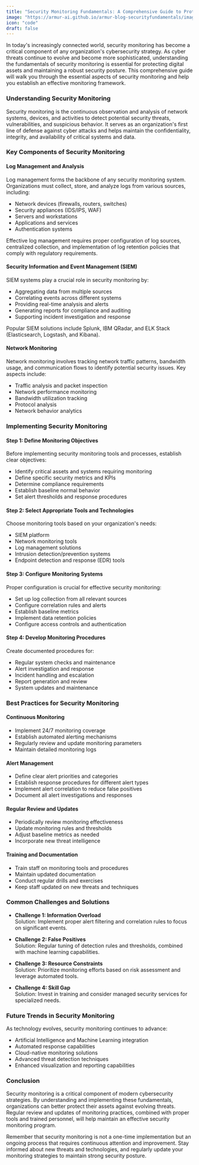 ```yaml
---
title: "Security Monitoring Fundamentals: A Comprehensive Guide to Protecting Your Digital Assets"
image: "https://armur-ai.github.io/armur-blog-securityfundamentals/images/3.avif"
icon: "code"
draft: false
---
```


In today's increasingly connected world, security monitoring has become a critical component of any organization's cybersecurity strategy. As cyber threats continue to evolve and become more sophisticated, understanding the fundamentals of security monitoring is essential for protecting digital assets and maintaining a robust security posture. This comprehensive guide will walk you through the essential aspects of security monitoring and help you establish an effective monitoring framework.

### Understanding Security Monitoring

Security monitoring is the continuous observation and analysis of network systems, devices, and activities to detect potential security threats, vulnerabilities, and suspicious behavior. It serves as an organization's first line of defense against cyber attacks and helps maintain the confidentiality, integrity, and availability of critical systems and data.

### Key Components of Security Monitoring

#### Log Management and Analysis

Log management forms the backbone of any security monitoring system. Organizations must collect, store, and analyze logs from various sources, including:

- Network devices (firewalls, routers, switches)
- Security appliances (IDS/IPS, WAF)
- Servers and workstations
- Applications and services
- Authentication systems

Effective log management requires proper configuration of log sources, centralized collection, and implementation of log retention policies that comply with regulatory requirements.

#### Security Information and Event Management (SIEM)

SIEM systems play a crucial role in security monitoring by:

- Aggregating data from multiple sources
- Correlating events across different systems
- Providing real-time analysis and alerts
- Generating reports for compliance and auditing
- Supporting incident investigation and response

Popular SIEM solutions include Splunk, IBM QRadar, and ELK Stack (Elasticsearch, Logstash, and Kibana).

#### Network Monitoring

Network monitoring involves tracking network traffic patterns, bandwidth usage, and communication flows to identify potential security issues. Key aspects include:

- Traffic analysis and packet inspection
- Network performance monitoring
- Bandwidth utilization tracking
- Protocol analysis
- Network behavior analytics

### Implementing Security Monitoring

#### Step 1: Define Monitoring Objectives

Before implementing security monitoring tools and processes, establish clear objectives:

- Identify critical assets and systems requiring monitoring
- Define specific security metrics and KPIs
- Determine compliance requirements
- Establish baseline normal behavior
- Set alert thresholds and response procedures

#### Step 2: Select Appropriate Tools and Technologies

Choose monitoring tools based on your organization's needs:

- SIEM platform
- Network monitoring tools
- Log management solutions
- Intrusion detection/prevention systems
- Endpoint detection and response (EDR) tools

#### Step 3: Configure Monitoring Systems

Proper configuration is crucial for effective security monitoring:

- Set up log collection from all relevant sources
- Configure correlation rules and alerts
- Establish baseline metrics
- Implement data retention policies
- Configure access controls and authentication

#### Step 4: Develop Monitoring Procedures

Create documented procedures for:

- Regular system checks and maintenance
- Alert investigation and response
- Incident handling and escalation
- Report generation and review
- System updates and maintenance

### Best Practices for Security Monitoring

#### Continuous Monitoring

- Implement 24/7 monitoring coverage
- Establish automated alerting mechanisms
- Regularly review and update monitoring parameters
- Maintain detailed monitoring logs

#### Alert Management

- Define clear alert priorities and categories
- Establish response procedures for different alert types
- Implement alert correlation to reduce false positives
- Document all alert investigations and responses

#### Regular Review and Updates

- Periodically review monitoring effectiveness
- Update monitoring rules and thresholds
- Adjust baseline metrics as needed
- Incorporate new threat intelligence

#### Training and Documentation

- Train staff on monitoring tools and procedures
- Maintain updated documentation
- Conduct regular drills and exercises
- Keep staff updated on new threats and techniques

### Common Challenges and Solutions

- **Challenge 1: Information Overload**  
  Solution: Implement proper alert filtering and correlation rules to focus on significant events.

- **Challenge 2: False Positives**  
  Solution: Regular tuning of detection rules and thresholds, combined with machine learning capabilities.

- **Challenge 3: Resource Constraints**  
  Solution: Prioritize monitoring efforts based on risk assessment and leverage automated tools.

- **Challenge 4: Skill Gap**  
  Solution: Invest in training and consider managed security services for specialized needs.

### Future Trends in Security Monitoring

As technology evolves, security monitoring continues to advance:

- Artificial Intelligence and Machine Learning integration
- Automated response capabilities
- Cloud-native monitoring solutions
- Advanced threat detection techniques
- Enhanced visualization and reporting capabilities

### Conclusion

Security monitoring is a critical component of modern cybersecurity strategies. By understanding and implementing these fundamentals, organizations can better protect their assets against evolving threats. Regular review and updates of monitoring practices, combined with proper tools and trained personnel, will help maintain an effective security monitoring program.

Remember that security monitoring is not a one-time implementation but an ongoing process that requires continuous attention and improvement. Stay informed about new threats and technologies, and regularly update your monitoring strategies to maintain strong security posture.